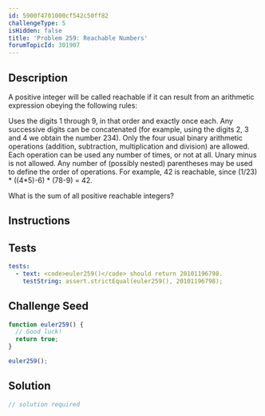 ```yaml
---
id: 5900f4701000cf542c50ff82
challengeType: 5
isHidden: false
title: 'Problem 259: Reachable Numbers'
forumTopicId: 301907
---
```


## Description
<section id='description'>
A positive integer will be called reachable if it can result from an arithmetic expression obeying the following rules:

Uses the digits 1 through 9, in that order and exactly once each.
Any successive digits can be concatenated (for example, using the digits 2, 3 and 4 we obtain the number 234).
Only the four usual binary arithmetic operations (addition, subtraction, multiplication and division) are allowed.
Each operation can be used any number of times, or not at all.
Unary minus is not allowed.
Any number of (possibly nested) parentheses may be used to define the order of operations.
For example, 42 is reachable, since (1/23) * ((4*5)-6) * (78-9) = 42.

What is the sum of all positive reachable integers?
</section>

## Instructions
<section id='instructions'>

</section>

## Tests
<section id='tests'>

```yml
tests:
  - text: <code>euler259()</code> should return 20101196798.
    testString: assert.strictEqual(euler259(), 20101196798);

```

</section>

## Challenge Seed
<section id='challengeSeed'>

<div id='js-seed'>

```js
function euler259() {
  // Good luck!
  return true;
}

euler259();
```

</div>



</section>

## Solution
<section id='solution'>

```js
// solution required
```

</section>
